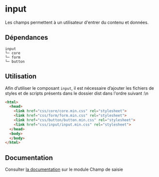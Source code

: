 # input

Les champs permettent à un utilisateur d'entrer du contenu et données.

## Dépendances
```shell
input
└─ core
└─ form
└─ button
```

## Utilisation
Afin d’utiliser le composant `input`, il est nécessaire d’ajouter les fichiers de styles et de scripts présents dans le dossier dist dans l'ordre suivant :\n
```html
<html>
  <head>
    <link href="css/core/core.min.css" rel="stylesheet">
    <link href="css/form/form.min.css" rel="stylesheet">
    <link href="css/button/button.min.css" rel="stylesheet">
    <link href="css/input/input.min.css" rel="stylesheet">
  </head>
  <body>
  </body>
</html>
```

## Documentation

Consulter [la documentation](https://www.systeme-de-design.gouv.fr/elements-d-interface/blocs-fonctionnels/adresse-electronique) sur le module Champ de saisie